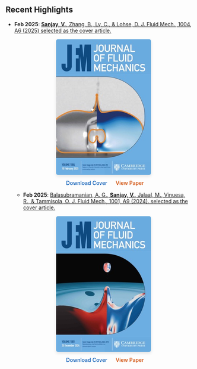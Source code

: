 ## Recent Highlights

- **Feb 2025**: [<strong>Sanjay, V.</strong>, Zhang, B., Lv, C., & Lohse, D. J. Fluid Mech., 1004, A6 (2025) selected as the cover article.](/research#14)

  <div style="text-align: center; margin: 15px 0;">
    <a href="/research#14">
      <img src="/assets/images/covers/2025-02-JFM_Vol1004.jpeg" alt="JFM cover" style="max-width: 80%; border-radius: 5px; box-shadow: 0 4px 8px rgba(0,0,0,0.1); cursor: pointer;">
    </a>
    
    <div style="margin-top: 10px; display: flex; gap: 15px; justify-content: center;">
      <a href="/assets/images/covers/2025-02-JFM_Vol1004.pdf" style="display: flex; align-items: center; text-decoration: none; color: #0056b3; font-size: 1em; font-weight: 500;"><i class="fa-solid fa-download" style="margin-right: 8px; font-size: 1.2em;"></i>Download Cover</a>
      <a href="https://doi.org/10.1017/jfm.2024.982" style="display: flex; align-items: center; text-decoration: none; color: #cf4900; font-size: 1em; font-weight: 500;"><i class="fa-solid fa-arrow-up-right-from-square" style="margin-right: 8px; font-size: 1.2em;"></i>View Paper</a>
    </div>
  </div>


  - **Feb 2025**: [Balasubramanian, A. G., <strong>Sanjay, V.</strong>, Jalaal, M., Vinuesa, R., & Tammisola, O. J. Fluid Mech., 1001, A9 (2024). selected as the cover article.](/research#14)

  <div style="text-align: center; margin: 15px 0;">
    <a href="/research#12">
      <img src="/assets/images/covers/2024-12-JFM_Vol1001.jpeg" alt="JFM cover" style="max-width: 80%; border-radius: 5px; box-shadow: 0 4px 8px rgba(0,0,0,0.1); cursor: pointer;">
    </a>
    
    <div style="margin-top: 10px; display: flex; gap: 15px; justify-content: center;">
      <a href="/assets/images/covers/2024-12-JFM_Vol1001.pdf" style="display: flex; align-items: center; text-decoration: none; color: #0056b3; font-size: 1em; font-weight: 500;"><i class="fa-solid fa-download" style="margin-right: 8px; font-size: 1.2em;"></i>Download Cover</a>
      <a href="https://doi.org/10.1017/jfm.2024.1073" style="display: flex; align-items: center; text-decoration: none; color: #cf4900; font-size: 1em; font-weight: 500;"><i class="fa-solid fa-arrow-up-right-from-square" style="margin-right: 8px; font-size: 1.2em;"></i>View Paper</a>
    </div>
  </div>
